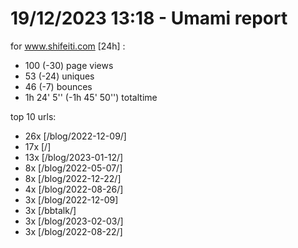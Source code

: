 # 19/12/2023 13:18 - Umami report
for www.shifeiti.com [24h] :

 - 100 (-30) page views
 - 53 (-24) uniques
 - 46 (-7) bounces
 - 1h 24' 5'' (-1h 45' 50'') totaltime


top 10 urls:
 - 26x [/blog/2022-12-09/]
 - 17x [/]
 - 13x [/blog/2023-01-12/]
 - 8x [/blog/2022-05-07/]
 - 8x [/blog/2022-12-22/]
 - 4x [/blog/2022-08-26/]
 - 3x [/blog/2022-12-09]
 - 3x [/bbtalk/]
 - 3x [/blog/2023-02-03/]
 - 3x [/blog/2022-08-22/]


